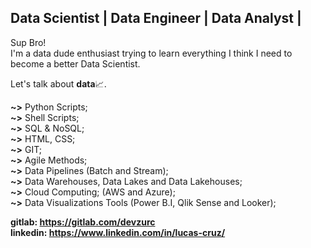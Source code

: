 ## Data Scientist | Data Engineer | Data Analyst |
<p>
  Sup Bro! <br>
I'm a data dude enthusiast trying to learn everything I think I need to become a better Data Scientist.
</p>

<p>
  Let's talk about <b>data</b>📈.
</p>

<p>
  <b>~></b> Python Scripts;<br>
  <b>~></b> Shell Scripts;<br>
  <b>~></b> SQL  & NoSQL;<br>
  <b>~></b> HTML, CSS; <br>
  <b>~></b> GIT; <br>
  <b>~></b> Agile Methods; <br>
  <b>~></b> Data Pipelines (Batch and Stream);<br>
  <b>~></b> Data Warehouses, Data Lakes and Data Lakehouses;<br>
  <b>~></b> Cloud Computing; (AWS and Azure); <br>
  <b>~></b> Data Visualizations Tools (Power B.I, Qlik Sense and Looker);<br>
</p>

<b>gitlab: https://gitlab.com/devzurc</b><br>
<b>linkedin: https://www.linkedin.com/in/lucas-cruz/</b>

